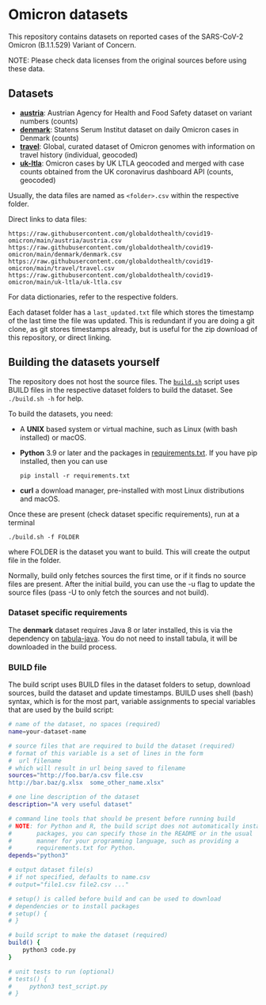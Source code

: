 # Omicron datasets

This repository contains datasets on reported cases of the SARS-CoV-2 Omicron
(B.1.1.529) Variant of Concern.

NOTE: Please check data licenses from the original sources before using these data.

## Datasets

* **[austria](austria)**: Austrian Agency for Health and Food Safety dataset
  on variant numbers (counts)
* **[denmark](denmark)**: Statens Serum Institut dataset on daily
  Omicron cases in Denmark (counts)
* **[travel](travel)**: Global, curated dataset of Omicron genomes with
  information on travel history (individual, geocoded)
* **[uk-ltla](uk-ltla)**: Omicron cases by UK LTLA geocoded and merged
  with case counts obtained from the UK coronavirus dashboard API
  (counts, geocoded)

Usually, the data files are named as `<folder>.csv` within the
respective folder.

Direct links to data files:

```
https://raw.githubusercontent.com/globaldothealth/covid19-omicron/main/austria/austria.csv
https://raw.githubusercontent.com/globaldothealth/covid19-omicron/main/denmark/denmark.csv
https://raw.githubusercontent.com/globaldothealth/covid19-omicron/main/travel/travel.csv
https://raw.githubusercontent.com/globaldothealth/covid19-omicron/main/uk-ltla/uk-ltla.csv
```

For data dictionaries, refer to the respective folders.

Each dataset folder has a `last_updated.txt` file which stores the
timestamp of the last time the file was updated. This is redundant if
you are doing a git clone, as git stores timestamps already, but is
useful for the zip download of this repository, or direct linking.

## Building the datasets yourself

The repository does not host the source files. The
[`build.sh`](build.sh) script uses BUILD files in the respective dataset
folders to build the dataset. See `./build.sh -h` for help.

To build the datasets, you need:

* A **UNIX** based system or virtual machine, such as Linux (with bash
  installed) or macOS.
* **Python** 3.9 or later and the packages in
  [requirements.txt](requirements.txt). If you have pip installed,
  then you can use

      pip install -r requirements.txt

* **curl** a download manager, pre-installed with most Linux
  distributions and macOS.

Once these are present (check dataset specific requirements), run at
a terminal

    ./build.sh -f FOLDER

where FOLDER is the dataset you want to build. This will create the
output file in the folder.

Normally, build only fetches sources the first time, or if it finds no source
files are present. After the initial build, you can use the -u flag to update
the source files (pass -U to only fetch the sources and not build).

### Dataset specific requirements

The **denmark** dataset requires Java 8 or later installed, this is via
the dependency on
[tabula-java](https://github.com/tabulapdf/tabula-java). You do not need
to install tabula, it will be downloaded in the build process.

### BUILD file

The build script uses BUILD files in the dataset folders to setup, download sources, build the dataset and update timestamps. BUILD uses shell (bash) syntax, which is for the most part, variable assignments to special variables that are used by the build script:

```bash
# name of the dataset, no spaces (required)
name=your-dataset-name

# source files that are required to build the dataset (required)
# format of this variable is a set of lines in the form
#  url filename
# which will result in url being saved to filename
sources="http://foo.bar/a.csv file.csv
http://bar.baz/g.xlsx  some_other_name.xlsx"

# one line description of the dataset
description="A very useful dataset"

# command line tools that should be present before running build
# NOTE: for Python and R, the build script does not automatically install
#       packages, you can specify those in the README or in the usual
#       manner for your programming language, such as providing a
#       requirements.txt for Python.
depends="python3"

# output dataset file(s)
# if not specified, defaults to name.csv
# output="file1.csv file2.csv ..."

# setup() is called before build and can be used to download
# dependencies or to install packages
# setup() {
# }

# build script to make the dataset (required)
build() {
    python3 code.py
}

# unit tests to run (optional)
# tests() {
#     python3 test_script.py
# }
```


